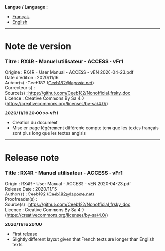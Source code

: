 **Langue / Language :**
- [Français](#FR)
- [English](#EN)

--------------------------------------------------------------------------------------

<a name="FR"></a>
# Note de version

### Titre : RX4R - Manuel utilisateur - ACCESS - vFr1  
Origine : RX4R - User Manual - ACCESS - vEN 2020-04-23.pdf  
Date d'édition : 2020/11/16  
Auteur(s) : Ceeb182 (Ceeb182@laposte.net)  
Correcteur(s) :   
Source(s) : https://github.com/Ceeb182/Nonofficial_frsky_doc  
Licence : Creative Commons By Sa 4.0 (https://creativecommons.org/licenses/by-sa/4.0/)  


**2020/11/16 20:00 >> vFr1**
- Creation du document
- Mise en page légèrement différente compte tenu que les textes français sont plus long que les textes anglais

--------------------------------------------------------------------------------------

<a name="EN"></a>
# Release note

### Title : RX4R - Manuel utilisateur - ACCESS - vFr1  
Origin : RX4R - User Manual - ACCESS - vEN 2020-04-23.pdf  
Release Date : 2020/11/16  
Author(s) : Ceeb182 (Ceeb182@laposte.net)  
Proofreader(s) :   
Source(s) : https://github.com/Ceeb182/Nonofficial_frsky_doc  
Licence : Creative Commons By Sa 4.0 (https://creativecommons.org/licenses/by-sa/4.0/)  


**2020/11/16 20:00**
- First release
- Slightly different layout given that French texts are longer than English texts
